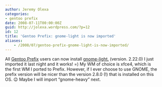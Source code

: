 ```yaml
---
author: Jeremy Olexa
categories:
- gentoo prefix
date: 2008-07-11T00:00:00Z
guid: http://jolexa.wordpress.com/?p=12
id: 12
title: 'Gentoo Prefix: gnome-light is now imported'
aliases:
    - /2008/07/gentoo-prefix-gnome-light-is-now-imported/
---
```


All [Gentoo Prefix][1] users can now install [gnome-light.][2] (version. 2.22.0) I just imported it last night and it works! =) My WM of choice is xfce4, which is the first WM I ported to Prefix. However, if I ever choose to use GNOME, the prefix version will be nicer than the version 2.8.0 (!) that is installed on this OS. 😉 Maybe I will import &#8220;gnome-heavy&#8221; next.

 [1]: http://www.gentoo.org/proj/en/gentoo-alt/prefix/index.xml
 [2]: http://www.gentoo-portage.com/gnome-base/gnome-light
